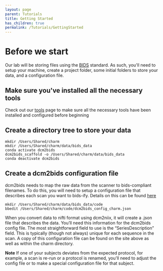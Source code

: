 ```yaml
---
layout: page
parent: Tutorials
title: Getting Started
has_children: true
permalink: /Tutorials/GettingStarted
---
```


# Before we start
Our lab will be storing files using the [BIDS](https://bids.neuroimaging.io/) standard.  As such, you'll need to setup your machine, create a project folder, some initial folders to store your data, and a configuration file.

## Make sure you've installed all the necessary tools
Check out our [tools](https://neurodoclove.github.io/novick-lab/Tutorials/GettingStarted/tools) page to make sure all the necessary tools have been installed and configured before beginning

## Create a directory tree to store your data
```
mkdir /Users/Shared/charm
mkdir /Users/Shared/charm/data/bids_data
conda activate dcm2bids
dcm2bids_scaffold -o /Users/Shared/charm/data/bids_data
conda deactivate dcm2bids
```

## Create a dcm2bids configuration file
dcm2bids needs to map the raw data from the scanner to bids-compliant filenames. To do this, you will need to 
setup a configuration file that describes each scan you want to bids-ify. Details on this can be found [here](https://unfmontreal.github.io/Dcm2Bids/docs/how-to/create-config-file/)

```
mkdir /Users/Shared/charm/data/bids_data/code
bbedit /Users/Shared/charm/code/dcm2bids_config_charm.json
```

When you convert data to nifti format using dcm2niix, it will create a .json file that describes the data. 
You’ll need this information for the dcm2bids config file. The most straightforward field to use is the 
“SeriesDescription” field. This is typically (though not always) unique for each sequence in the scan.  A copy 
of this configuration file can be found on the site above as well as within the charm directory.

**Note** If one of your subjects deviates from the expected protocol, for example, a scan is re-run or a protocol
is renamed, you'll need to adjust the config file or to make a special configuration file for that subject.




